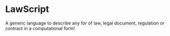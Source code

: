 # LawScript

A generic language to describe any for of law, legal document, regulation or contract in a computational form!